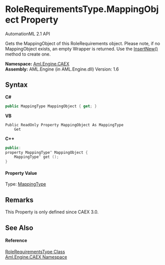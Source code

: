 # RoleRequirementsType.MappingObject Property 
AutomationML 2.1 API 

Gets the MappingObject of this RoleRequirements object. Please note, if no MappingObject exists, an empty Wrapper is returned. Use the <a href="M_Aml_Engine_CAEX_CAEXWrapper_InsertNew">InsertNew()</a> method to create one.

**Namespace:**&nbsp;<a href="N_Aml_Engine_CAEX">Aml.Engine.CAEX</a><br />**Assembly:**&nbsp;AML.Engine (in AML.Engine.dll) Version: 1.6

## Syntax

**C#**<br />
``` C#
public MappingType MappingObject { get; }
```

**VB**<br />
``` VB
Public ReadOnly Property MappingObject As MappingType
	Get
```

**C++**<br />
``` C++
public:
property MappingType^ MappingObject {
	MappingType^ get ();
}
```


#### Property Value
Type: <a href="T_Aml_Engine_CAEX_MappingType">MappingType</a>

## Remarks
This Property is only defined since CAEX 3.0.

## See Also


#### Reference
<a href="T_Aml_Engine_CAEX_RoleRequirementsType">RoleRequirementsType Class</a><br /><a href="N_Aml_Engine_CAEX">Aml.Engine.CAEX Namespace</a><br />